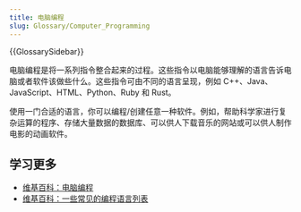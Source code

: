 ```yaml
---
title: 电脑编程
slug: Glossary/Computer_Programming
---
```


{{GlossarySidebar}}

电脑编程是将一系列指令整合起来的过程。这些指令以电脑能够理解的语言告诉电脑或者软件该做些什么。这些指令可由不同的语言呈现，例如 C++、Java、JavaScript、HTML、Python、Ruby 和 Rust。

使用一门合适的语言，你可以编程/创建任意一种软件。例如，帮助科学家进行复杂运算的程序、存储大量数据的数据库、可以供人下载音乐的网站或可以供人制作电影的动画软件。

## 学习更多

- [维基百科：电脑编程](https://zh.wikipedia.org/wiki/程序设计)
- [维基百科：一些常见的编程语言列表](https://zh.wikipedia.org/wiki/编程语言列表)
